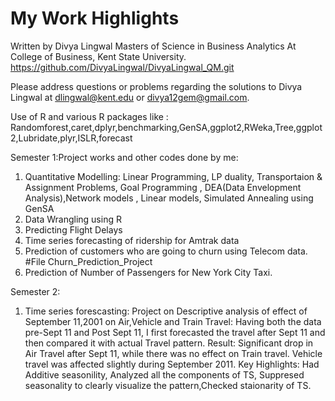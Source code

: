 # My Work Highlights
Written by Divya Lingwal
Masters of Science in Business Analytics
At College of Business, Kent State University.
https://github.com/DivyaLingwal/DivyaLingwal_QM.git

Please address questions or problems regarding the solutions to Divya Lingwal at dlingwal@kent.edu or divya12gem@gmail.com.

Use of R and various R packages like : Randomforest,caret,dplyr,benchmarking,GenSA,ggplot2,RWeka,Tree,ggplot2,Lubridate,plyr,ISLR,forecast

Semester 1:Project works and other codes done by me:
1. Quantitative Modelling: Linear Programming, LP duality, Transportaion & Assignment Problems, Goal Programming , DEA(Data Envelopment Analysis),Network models , Linear models, Simulated Annealing using GenSA 
2. Data Wrangling using R
3. Predicting Flight Delays
4. Time series forecasting of ridership for Amtrak data 
3. Prediction of customers who are going to churn using Telecom data. #File Churn_Prediction_Project
4. Prediction of Number of Passengers for New York City Taxi.

Semester 2: 
1. Time series forescasting: Project on Descriptive analysis of effect of September 11,2001 on Air,Vehicle and Train Travel: Having both the data pre-Sept 11 and Post Sept 11, I first forecasted the travel after Sept 11 and then compared it with actual Travel pattern.
Result: Significant drop in Air Travel after Sept 11, while there was no effect on Train travel. Vehicle travel was affected slightly during September 2011. 
Key Highlights: Had Additive seasonility, Analyzed all the components of TS, Suppresed seasonality to clearly visualize the pattern,Checked staionarity of TS.


